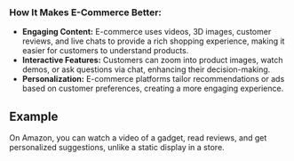 ### How It Makes E-Commerce Better:
- **Engaging Content:** E-commerce uses videos, 3D images, customer reviews, and live chats to provide a rich shopping experience, making it easier for customers to understand products.
- **Interactive Features:** Customers can zoom into product images, watch demos, or ask questions via chat, enhancing their decision-making.
- **Personalization:** E-commerce platforms tailor recommendations or ads based on customer preferences, creating a more engaging experience.

## Example
On Amazon, you can watch a video of a gadget, read reviews, and get personalized suggestions, unlike a static display in a store.